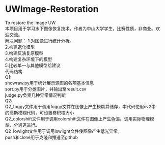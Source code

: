 # UWImage-Restoration
To restore the image UW<br>
本项目用于学习水下图像恢复技术，作者为中山大学学生，比赛性质，非商业。欢迎交流。<br>
解决问题：
1.对图像进行统计分析。<br>
2.构建退化模型<br>
3.构建反演复原模型<br>
4.构建复杂环境下的模型<br>
5.比较单一与其他模型给建议<br>
代码结构  
Q1:  
showraw.py用于统计展示源图的各项基本信息<br>
sort.py用于分类图片，并输出至result.csv<br>
judge.py负责几种异常情况判断<br>
Q2:  
Q2_foggy文件用于调用foggy文件在图像上产生模糊并储存，本代码使用cv2中的高斯模糊代码，可设置卷积核大小<br>
Q2_colorshift文件用于调用colorshift文件在图像上产生色偏，调用实际物理模型，分通道进行。<br>
Q2_lowlight文件用于调用lowlight文件使图像产生低光异常。<br>
push和clone用于克隆和推送至github

